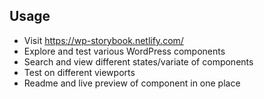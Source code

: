 

## Usage

- Visit https://wp-storybook.netlify.com/
- Explore and test various WordPress components
- Search and view different states/variate of components
- Test on different viewports
- Readme and live preview of component in one place

